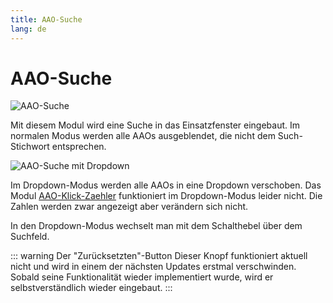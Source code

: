 ```yaml
---
title: AAO-Suche
lang: de
---
```


# AAO-Suche
![AAO-Suche](/modules/aao-search/de.png)

Mit diesem Modul wird eine Suche in das Einsatzfenster eingebaut. Im normalen Modus werden alle AAOs ausgeblendet, die nicht dem Such-Stichwort entsprechen.

![AAO-Suche mit Dropdown](/modules/aao-search/de_dropdown.png)

Im Dropdown-Modus werden alle AAOs in eine Dropdown verschoben.
Das Modul [AAO-Klick-Zaehler](aao-zaehler) funktioniert im Dropdown-Modus leider nicht. Die Zahlen werden zwar angezeigt aber verändern sich nicht.

In den Dropdown-Modus wechselt man mit dem Schalthebel über dem Suchfeld.

::: warning Der "Zurücksetzten"-Button
Dieser Knopf funktioniert aktuell nicht und wird in einem der nächsten Updates erstmal verschwinden. Sobald seine Funktionalität wieder implementiert wurde, wird er selbstverständlich wieder eingebaut.
:::
